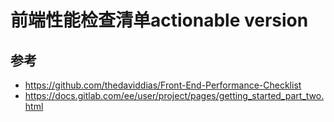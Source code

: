 # 前端性能检查清单actionable version

## 参考
+ https://github.com/thedaviddias/Front-End-Performance-Checklist
+ https://docs.gitlab.com/ee/user/project/pages/getting_started_part_two.html